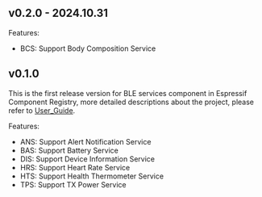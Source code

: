 ## v0.2.0 - 2024.10.31

Features:
- BCS: Support Body Composition Service

## v0.1.0

This is the first release version for BLE services component in Espressif Component Registry, more detailed descriptions about the project, please refer to [User_Guide](https://docs.espressif.com/projects/espressif-esp-iot-solution/en/latest/bluetooth/ble_services.html).

Features:
- ANS: Support Alert Notification Service
- BAS: Support Battery Service
- DIS: Support Device Information Service
- HRS: Support Heart Rate Service
- HTS: Support Health Thermometer Service
- TPS: Support TX Power Service
